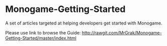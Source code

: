 # Monogame-Getting-Started
A set of articles targeted at helping developers get started with Monogame.

Please use link to browse the Guide: http://rawgit.com/MrGrak/Monogame-Getting-Started/master/index.html
